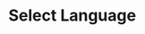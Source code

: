 <script setup>
import {YSelectLanguage} from 'bedrock-ui-vue3'
</script>

# Select Language

<DemoContainer>
  <YSelectLanguage :right-aligned="true"></YSelectLanguage>
</DemoContainer>
